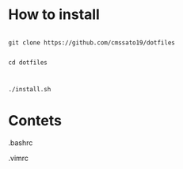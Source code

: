 # How to install
<code/>
git clone https://github.com/cmssato19/dotfiles

cd dotfiles

./install.sh
</code>

# Contets
.bashrc

.vimrc
